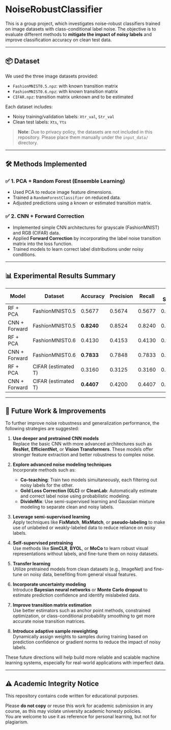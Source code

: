 # NoiseRobustClassifier
This is a group project, which investigates noise-robust classifiers trained on image datasets with class-conditional label noise. The objective is to evaluate different methods to **mitigate the impact of noisy labels** and improve classification accuracy on clean test data.  

---

## 📦 Dataset

We used the three image datasets provided:

- `FashionMNIST0.5.npz`: with known transition matrix
- `FashionMNIST0.6.npz`: with known transition matrix
- `CIFAR.npz`: transition matrix unknown and to be estimated

Each dataset includes:
- Noisy training/validation labels: `Xtr_val`, `Str_val`
- Clean test labels: `Xts`, `Yts`

> **Note**: Due to privacy policy, the datasets are not included in this repository. Please place them manually under the `input_data/` directory.

---

## 🛠️ Methods Implemented

### ✅ 1. PCA + Random Forest (Ensemble Learning)
- Used PCA to reduce image feature dimensions.
- Trained a `RandomForestClassifier` on reduced data.
- Adjusted predictions using a known or estimated transition matrix.

### ✅ 2. CNN + Forward Correction
- Implemented simple CNN architectures for grayscale (FashionMNIST) and RGB (CIFAR) data.
- Applied **Forward Correction** by incorporating the label noise transition matrix into the loss function.
- Trained models to learn correct label distributions under noisy conditions.

---

## 📊 Experimental Results Summary
| Model         | Dataset             | Accuracy   | Precision | Recall | F1 Score |
| ------------- | ------------------- | ---------- | --------- | ------ | -------- |
| RF + PCA      | FashionMNIST0.5     | 0.5677     | 0.5674    | 0.5677 | 0.5672   |
| CNN + Forward | FashionMNIST0.5     | **0.8240** | 0.8524    | 0.8240 | 0.8191   |
| RF + PCA      | FashionMNIST0.6     | 0.4130     | 0.4153    | 0.4130 | 0.4115   |
| CNN + Forward | FashionMNIST0.6     | **0.7833** | 0.7848    | 0.7833 | 0.7799   |
| RF + PCA      | CIFAR (estimated T) | 0.3160     | 0.3125    | 0.3160 | 0.2627   |
| CNN + Forward | CIFAR (estimated T) | **0.4407** | 0.4200    | 0.4407 | 0.4144   |

---

## 🔭 Future Work & Improvements

To further improve noise robustness and generalization performance, the following strategies are suggested:

1. **Use deeper and pretrained CNN models**  
   Replace the basic CNN with more advanced architectures such as **ResNet**, **EfficientNet**, or **Vision Transformers**. These models offer stronger feature extraction and better robustness to complex noise.

2. **Explore advanced noise modeling techniques**  
   Incorporate methods such as:
   - **Co-teaching**: Train two models simultaneously, each filtering out noisy labels for the other.
   - **Gold Loss Correction (GLC)** or **CleanLab**: Automatically estimate and correct label noise using probabilistic modeling.
   - **DivideMix**: Use semi-supervised learning and Gaussian mixture modeling to separate clean and noisy labels.

3. **Leverage semi-supervised learning**  
   Apply techniques like **FixMatch**, **MixMatch**, or **pseudo-labeling** to make use of unlabeled or weakly-labeled data to reduce reliance on noisy labels.

4. **Self-supervised pretraining**  
   Use methods like **SimCLR**, **BYOL**, or **MoCo** to learn robust visual representations without labels, and fine-tune them on noisy datasets.

5. **Transfer learning**  
   Utilize pretrained models from clean datasets (e.g., ImageNet) and fine-tune on noisy data, benefiting from general visual features.

6. **Incorporate uncertainty modeling**  
   Introduce **Bayesian neural networks** or **Monte Carlo dropout** to estimate prediction confidence and identify mislabeled data.

7. **Improve transition matrix estimation**  
   Use better estimators such as anchor point methods, constrained optimization, or class-conditional probability smoothing to get more accurate noise transition matrices.

8. **Introduce adaptive sample reweighting**  
   Dynamically assign weights to samples during training based on prediction confidence or gradient norms to reduce the impact of noisy labels.

These future directions will help build more reliable and scalable machine learning systems, especially for real-world applications with imperfect data.

---

## ⚠️ Academic Integrity Notice

This repository contains code written for educational purposes.  

Please **do not copy** or reuse this work for academic submission in any course, as this may violate university academic honesty policies.  
You are welcome to use it as reference for personal learning, but not for plagiarism.

